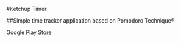 #Ketchup Timer

##Simple time tracker application based on Pomodoro Technique®

[Google Play Store](https://play.google.com/store/apps/details?id=br.com.vitorsalgado.ketchuptimer)
